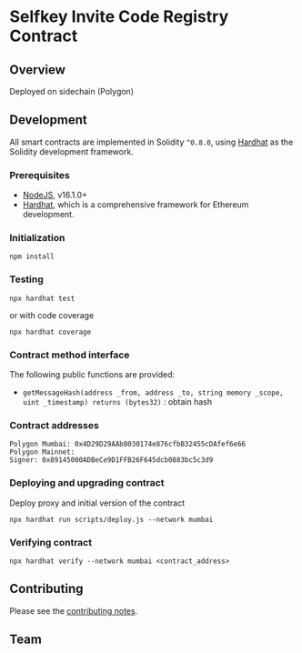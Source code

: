 # Selfkey Invite Code Registry Contract

## Overview

Deployed on sidechain (Polygon)

## Development

All smart contracts are implemented in Solidity `^0.8.0`, using [Hardhat](https://hardhat.org/) as the Solidity development framework.

### Prerequisites

* [NodeJS](htps://nodejs.org), v16.1.0+
* [Hardhat](https://hardhat.org/), which is a comprehensive framework for Ethereum development.

### Initialization

    npm install

### Testing

    npx hardhat test

or with code coverage

    npx hardhat coverage


### Contract method interface

The following public functions are provided:

* `getMessageHash(address _from, address _to, string memory _scope, uint _timestamp) returns (bytes32)` : obtain hash


### Contract addresses

```
Polygon Mumbai: 0x4D29D29AAb8030174e876cfbB32455cDAfef6e66
Polygon Mainnet:
Signer: 0x89145000ADBeCe9D1FFB26F645dcb0883bc5c3d9
```

### Deploying and upgrading contract

Deploy proxy and initial version of the contract
```
npx hardhat run scripts/deploy.js --network mumbai
```

### Verifying contract

```
npx hardhat verify --network mumbai <contract_address>
```

## Contributing

Please see the [contributing notes](CONTRIBUTING.md).


## Team
